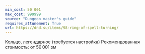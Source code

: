 ```yaml
---
min_cost: 50 001
max_cost: 999999
source: "Dungeon master's guide"
requires_attunement: True
url: https://dnd.su/items/98-ring-of-spell-turning/
---
```


Кольцо, легендарное (требуется настройка)
Рекомендованная стоимость: от 50 001 зм